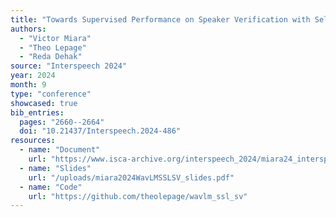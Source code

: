 ```yaml
---
title: "Towards Supervised Performance on Speaker Verification with Self-Supervised Learning by Leveraging Large-Scale ASR Models"
authors:
  - "Victor Miara"
  - "Theo Lepage"
  - "Reda Dehak"
source: "Interspeech 2024"
year: 2024
month: 9
type: "conference"
showcased: true
bib_entries:
  pages: "2660--2664"
  doi: "10.21437/Interspeech.2024-486"
resources:
  - name: "Document"
    url: "https://www.isca-archive.org/interspeech_2024/miara24_interspeech.pdf"
  - name: "Slides"
    url: "/uploads/miara2024WavLMSSLSV_slides.pdf"
  - name: "Code"
    url: "https://github.com/theolepage/wavlm_ssl_sv"
---
```

